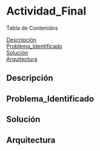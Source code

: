 

# Actividad_Final
Tabla de Contenidos

[Descripción](../../#Descripción)</br>
[Problema_Identificado](../../#Problema_Identificado)</br>
[Solución](../../#Solución)</br>
[Arquitectura](../../#Arquitectura)</br>

## Descripción
## Problema_Identificado
## Solución
## Arquitectura


